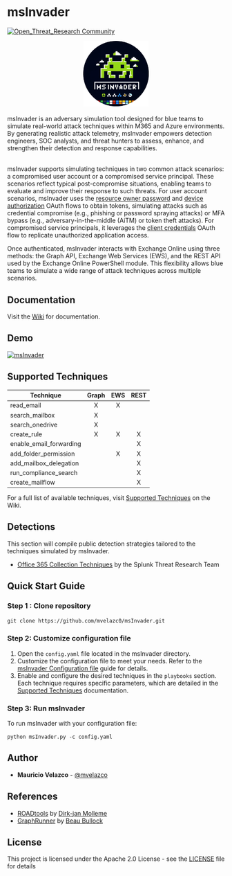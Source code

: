 # msInvader
[![Open_Threat_Research Community](https://img.shields.io/badge/Open_Threat_Research-Community-brightgreen.svg)](https://twitter.com/OTR_Community)

<div align="center">
    <img src="img/msInvader.png" alt="msInvader logo" style="width: 30%; height: 35%;">
</div>
<br>
msInvader is an adversary simulation tool designed for blue teams to simulate real-world attack techniques within M365 and Azure environments. By generating realistic attack telemetry, msInvader empowers detection engineers, SOC analysts, and threat hunters to assess, enhance, and strengthen their detection and response capabilities.<br><br>

msInvader supports simulating techniques in two common attack scenarios: a compromised user account or a compromised service principal. These scenarios reflect typical post-compromise situations, enabling teams to evaluate and improve their response to such threats. For user account scenarios, msInvader uses the [resource owner password](https://learn.microsoft.com/en-us/entra/identity-platform/v2-oauth-ropc) and [device authorization](https://learn.microsoft.com/en-us/entra/identity-platform/v2-oauth2-device-code) OAuth flows to obtain tokens, simulating attacks such as credential compromise (e.g., phishing or password spraying attacks) or MFA bypass (e.g., adversary-in-the-middle (AiTM) or token theft attacks). For compromised service principals, it leverages the [client credentials](https://learn.microsoft.com/en-us/entra/identity-platform/v2-oauth2-client-creds-grant-flow) OAuth flow to replicate unauthorized application access.

Once authenticated, msInvader interacts with Exchange Online using three methods: the Graph API, Exchange Web Services (EWS), and the REST API used by the Exchange Online PowerShell module. This flexibility allows blue teams to simulate a wide range of attack techniques across multiple scenarios.

## Documentation

Visit the [Wiki](https://github.com/mvelazc0/msInvader/wiki/) for documentation.

## Demo

[![msInvader](https://img.youtube.com/vi/a6iUrufyXRE/0.jpg)](https://www.youtube.com/watch?v=a6iUrufyXRE)


## Supported Techniques

<div align="center">

| Technique                | Graph | EWS | REST |
|--------------------------|:-----:|:---:|:----:|
| read_email               | X     | X   |      |
| search_mailbox           | X     |     |      |
| search_onedrive          | X     |     |      |
| create_rule              | X     | X   | X    |
| enable_email_forwarding  |       |     | X    |
| add_folder_permission    |       | X   | X    |
| add_mailbox_delegation   |       |     | X    |
| run_compliance_search    |       |     | X     |
| create_mailflow          |       |     | X    |

</div>


For a full list of available techniques, visit [Supported Techniques](https://github.com/mvelazc0/msInvader/wiki/Supported-Techniques) on the Wiki.

## Detections

This section will compile public detection strategies tailored to the techniques simulated by msInvader.

- [Office 365 Collection Techniques](https://research.splunk.com/stories/office_365_collection_techniques/) by the Splunk Threat Research Team

## Quick Start Guide

### Step 1 : Clone repository 

````
git clone https://github.com/mvelazc0/msInvader.git
````

### Step 2: Customize configuration file

1. Open the `config.yaml` file located in the msInvader directory.
2. Customize the configuration file to meet your needs. Refer to the [msInvader Configuration file](https://github.com/mvelazc0/msInvader/wiki/msInvader-Configuration-File) guide for details.
3. Enable and configure the desired techniques in the `playbooks` section. Each technique requires specific parameters, which are detailed in the [Supported Techniques](https://github.com/mvelazc0/msInvader/wiki/Supported-Techniques) documentation.

### Step 3: Run msInvader

To run msInvader with your configuration file:

````
python msInvader.py -c config.yaml
````

## Author

* **Mauricio Velazco** - [@mvelazco](https://twitter.com/mvelazco)

## References

* [ROADtools](https://github.com/dirkjanm/ROADtools) by [Dirk-jan Molleme](https://twitter.com/_dirkjan)
* [GraphRunner](https://github.com/dafthack/GraphRunner) by [Beau Bullock](https://twitter.com/dafthack)

## License

This project is licensed under the Apache 2.0 License - see the [LICENSE](LICENSE) file for details
